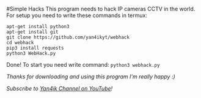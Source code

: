 #Simple Hacks
This program needs to hack IP cameras CCTV in the world.
For setup you need to write these commands in termux:
```
apt-get install python3
apt-get install git
git clone https://github.com/yan4ikyt/webhack
cd webhack
pip3 install requests
python3 WebHack.py
```

Done!
To start you need write command: `python3 webhack.py`

*Thanks for downloading and using this program I'm really happy :)*

*Subscribe to [Yan4ik Channel on YouTube](https://youtube.com/channel/UCu6l8wKI7WGlwoD1It_vcdw)!*
